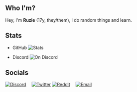 ## Who I'm?
Hey, I'm **Ruzie** (17y, they/them), I do random things and learn.

## Stats
- GitHub
<img alt="Stats" src="https://github-readme-stats.vercel.app/api?username=ruzie&theme=github_dark&show_icons=true&count_private=true&include_all_commits=true"></img>

- Discord
<img alt="On Discord" src="https://discord.c99.nl/widget/theme-2/757925432934006807.png"></img>

## Socials
<a href="https://discord.com/users/757925432934006807"><img alt="Discord" src="https://img.shields.io/badge/Discord-riee%239722-darkblue"></img></a> <!-- you better get the user id and friend me (<!@757925432934006807>) -->
&emsp;<a href="https://twitter.com/reenhash"><img alt="Twitter" src="https://img.shields.io/badge/Twitter-reenhash-blue"></img></a>
<a href="https://www.reddit.com/user/rumble_you/"><img alt="Reddit" src="https://img.shields.io/badge/Reddit-rumble__you-orange"></img></a>
&emsp;<a href="mailto:luhamailbox@gmail.com"><img alt="Email" src="https://img.shields.io/badge/E--mail-Click%20here-red"></img></a> <!-- idk what will happen if you don't have a default email client -->
